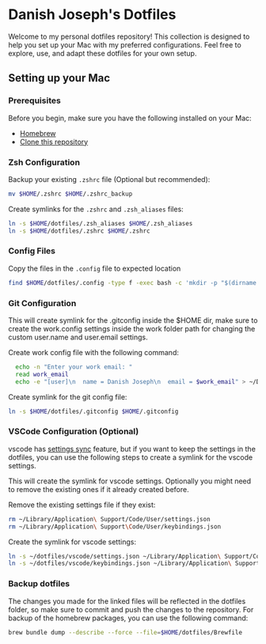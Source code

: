 # Danish Joseph's Dotfiles

Welcome to my personal dotfiles repository! This collection is designed to help you set up your Mac with my preferred configurations. Feel free to explore, use, and adapt these dotfiles for your own setup.

## Setting up your Mac

### Prerequisites

Before you begin, make sure you have the following installed on your Mac:

- [Homebrew](https://brew.sh/)
- [Clone this repository](www.github.com/danishjoseph/dotfiles)

### Zsh Configuration

Backup your existing `.zshrc` file (Optional but recommended):

```zsh
mv $HOME/.zshrc $HOME/.zshrc_backup
```

Create symlinks for the `.zshrc` and `.zsh_aliases` files:

```zsh
ln -s $HOME/dotfiles/.zsh_aliases $HOME/.zsh_aliases
ln -s $HOME/dotfiles/.zshrc $HOME/.zshrc
```

### Config Files

Copy the files in the `.config` file to expected location

```zsh
find $HOME/dotfiles/.config -type f -exec bash -c 'mkdir -p "$(dirname "$HOME/.config/${0#$HOME/dotfiles/.config/}")"; [ -e "$HOME/.config/${0#$HOME/dotfiles/.config/}" ] || ln -s "$0" "$HOME/.config/${0#$HOME/dotfiles/.config/}"' {} \;
```

### Git Configuration

This will create symlink for the .gitconfig inside the $HOME dir, make sure to create the work.config settings inside the work folder path for changing the custom user.name and user.email settings.

Create work config file with the following command:

```zsh
  echo -n "Enter your work email: "
  read work_email
  echo -e "[user]\n  name = Danish Joseph\n  email = $work_email" > ~/Developer/Work/work.gitconfig
```

Create symlink for the git config file:

```zsh
ln -s $HOME/dotfiles/.gitconfig $HOME/.gitconfig
```

### VSCode Configuration (Optional)

vscode has [settings sync](https://code.visualstudio.com/docs/editor/settings-sync#:~:text=Settings%20Sync%20lets%20you%20share,working%20with%20your%20favorite%20setup.) feature, but if you want to keep the settings in the dotfiles, you can use the following steps to create a symlink for the vscode settings.

This will create the symlink for vscode settings. Optionally you might need to remove the existing ones if it already created before.

Remove the existing settings file if they exist:

```zsh
rm ~/Library/Application\ Support/Code/User/settings.json
rm ~/Library/Application\ Support\Code/User/keybindings.json
```

Create the symlink for vscode settings:

```zsh
ln -s ~/dotfiles/vscode/settings.json ~/Library/Application\ Support/Code/User/settings.json
ln -s ~/dotfiles/vscode/keybindings.json ~/Library/Application\ Support/Code/User/keybindings.json
```

### Backup dotfiles

The changes you made for the linked files will be reflected in the dotfiles folder, so make sure to commit and push the changes to the repository. For backup of the homebrew packages, you can use the following command:

```zsh
brew bundle dump --describe --force --file=$HOME/dotfiles/Brewfile
```
